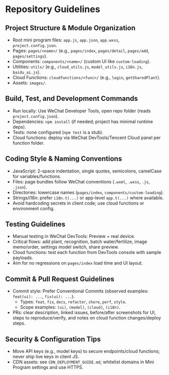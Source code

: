 # Repository Guidelines

## Project Structure & Module Organization
- Root mini program files: `app.js`, `app.json`, `app.wxss`, `project.config.json`.
- Pages: `pages/<name>/` (e.g., `pages/index`, `pages/detail`, `pages/add`, `pages/settings`).
- Components: `components/<name>/` (custom UI like `custom-loading`).
- Utilities: `utils/` (e.g., `cloud_utils.js`, `model_utils.js`, `i18n.js`, `baidu_ai.js`).
- Cloud Functions: `cloudfunctions/<func>/` (e.g., `login`, `getSharedPlant`).
- Assets: `images/`.

## Build, Test, and Development Commands
- Run locally: Use WeChat Developer Tools, open repo folder (reads `project.config.json`).
- Dependencies: `npm install` (if needed; project has minimal runtime deps).
- Tests: none configured (`npm test` is a stub).
- Cloud functions: deploy via WeChat DevTools/Tencent Cloud panel per function folder.

## Coding Style & Naming Conventions
- JavaScript: 2-space indentation, single quotes, semicolons, camelCase for variables/functions.
- Files: page bundles follow WeChat conventions (`.wxml`, `.wxss`, `.js`, `.json`).
- Directories: lowercase names (`pages/index`, `components/custom-loading`).
- Strings/i18n: prefer `i18n.t(...)` or app-level `app.t(...)` where available.
- Avoid hardcoding secrets in client code; use cloud functions or environment config.

## Testing Guidelines
- Manual testing in WeChat DevTools: Preview + real device.
- Critical flows: add plant, recognition, batch water/fertilize, image memo/order, settings model switch, share preview.
- Cloud functions: test each function from DevTools console with sample payloads.
- Aim for no regressions on `pages/index` load time and UI layout.

## Commit & Pull Request Guidelines
- Commit style: Prefer Conventional Commits (observed examples: `feat(ui): ...`, `fix(ui): ...`).
  - Types: `feat`, `fix`, `docs`, `refactor`, `chore`, `perf`, `style`.
  - Scope examples: `(ui)`, `(model)`, `(cloud)`, `(i18n)`.
- PRs: clear description, linked issues, before/after screenshots for UI, steps to reproduce/verify, and notes on cloud function changes/deploy steps.

## Security & Configuration Tips
- Move API keys (e.g., model keys) to secure endpoints/cloud functions; never ship live keys in client JS.
- CDN assets: see `CDN_DEPLOYMENT_GUIDE.md`; whitelist domains in Mini Program settings and use HTTPS.
